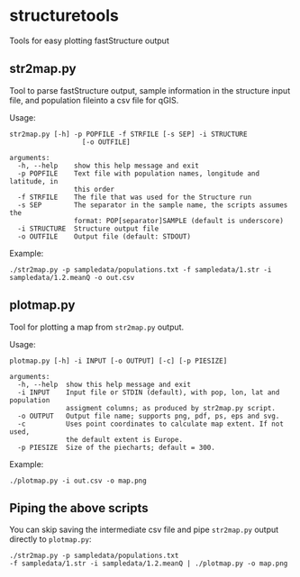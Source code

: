 # structuretools
Tools for easy plotting fastStructure output

## str2map.py
Tool to parse fastStructure output, sample information in the structure input file, and population fileinto a csv file for qGIS.

Usage:

```
str2map.py [-h] -p POPFILE -f STRFILE [-s SEP] -i STRUCTURE
                  [-o OUTFILE]

arguments:
  -h, --help    show this help message and exit
  -p POPFILE    Text file with population names, longitude and latitude, in
                this order
  -f STRFILE    The file that was used for the Structure run
  -s SEP        The separator in the sample name, the scripts assumes the
                format: POP[separator]SAMPLE (default is underscore)
  -i STRUCTURE  Structure output file
  -o OUTFILE    Output file (default: STDOUT)
```

Example:

```
./str2map.py -p sampledata/populations.txt -f sampledata/1.str -i sampledata/1.2.meanQ -o out.csv
```

## plotmap.py
Tool for plotting a map from `str2map.py` output.

Usage:

```
plotmap.py [-h] -i INPUT [-o OUTPUT] [-c] [-p PIESIZE]

arguments:
  -h, --help  show this help message and exit
  -i INPUT    Input file or STDIN (default), with pop, lon, lat and population
              assigment columns; as produced by str2map.py script.
  -o OUTPUT   Output file name; supports png, pdf, ps, eps and svg.
  -c          Uses point coordinates to calculate map extent. If not used,
              the default extent is Europe.
  -p PIESIZE  Size of the piecharts; default = 300.
```

Example:

```
./plotmap.py -i out.csv -o map.png
```

## Piping the above scripts

You can skip saving the intermediate csv file and pipe `str2map.py` output directly to `plotmap.py`:

```
./str2map.py -p sampledata/populations.txt 
-f sampledata/1.str -i sampledata/1.2.meanQ | ./plotmap.py -o map.png
```
